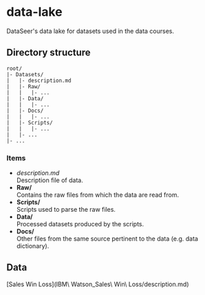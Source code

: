 # data-lake
DataSeer's data lake for datasets used in the data courses.

## Directory structure

```
root/
|- Datasets/
|	|- description.md
|	|- Raw/
|	|	|- ...
|	|- Data/
|	|	|- ...
|	|- Docs/
|	|	|- ...
|	|- Scripts/
|	|	|- ...
|	|- ...
|- ...
```	
### Items

* *description.md*<br/>
	Description file of data.
* **Raw/**<br/>
	Contains the raw files from which the data are read from.
* **Scripts/**<br/>
	Scripts used to parse the raw files.
* **Data/**<br/>
	Processed datasets produced by the scripts.
* **Docs/**<br/>
	Other files from the same source pertinent to the data (e.g. data dictionary).

## Data

[Sales Win Loss](IBM\ Watson_Sales\ Win\ Loss/description.md)